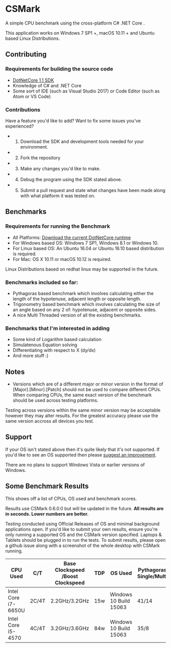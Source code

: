 # CSMark
A simple CPU benchmark using the cross-platform C# .NET Core .

This application works on Windows 7 SP1 +, macOS 10.11 + and Ubuntu based Linux Distributions.

## Contributing

### Requirements for building the source code
* [DotNetCore 1.1 SDK](https://www.microsoft.com/net/download/core#/sdk)
* Knowledge of C# and .NET Core
* Some sort of IDE (such as Visual Studio 2017) or Code Editor (such as Atom or VS Code)

### Contributions
Have a feature you'd like to add? Want to fix some issues you've experienced?
* 1. Download the SDK and development tools needed for your environment.
* 2. Fork the repository
* 3. Make any changes you'd like to make.
* 4. Debug the program using the SDK stated above. 
* 5. Submit a pull request and state what changes have been made along with what platform it was tested on.

## Benchmarks

### Requirements for running the Benchmark
* All Platforms: [Download the current DotNetCore runtime](https://www.microsoft.com/net/download/core#/runtime)
* For Windows based OS: Windows 7 SP1, Windows 8.1 or Windows 10.
* For Linux based OS: An Ubuntu 16.04 or Ubuntu 16.10 based distribution is required.
* For Mac: OS X 10.11 or macOS 10.12 is required.

Linux Distributions based on redhat linux may be supported in the future.

### Benchmarks included so far:
* Pythagoras based benchmark which involves calculating either the length of the hypotenuse, adjacent length or opposite length.
* Trigonometry based benchmark which involves calculating the size of an angle based on any 2 of: hypotenuse, adjacent or opposite sides.
* A nice Multi Threaded version of all the existing benchmarks.

### Benchmarks that I'm interested in adding
* Some kind of Logarithm based calculation
* Simulatenous Equation solving
* Differentiating with respect to X (dy/dx)
* And more stuff :)

## Notes
* Versions which are of a different major or minor version in the format of [Major].[Minor].[Patch] should not be used to compare different CPUs.
When comparing CPUs, the same exact version of the benchmark should be used across testing platforms.

Testing across versions within the same minor version may be acceptable however they may alter results. For the greatest accuracy please use the same version accross all devices you test.

## Support  
If your OS isn't stated above then it's quite likely that it's not supported.
If you'd like to see an OS supported then please [suggest an improvement](https://github.com/AluminiumTech/CSMark/issues/).

There are no plans to support Windows Vista or earlier versions of Windows.

## Some Benchmark Results
This shows off a list of CPUs, OS used and benchmark scores.

Results use CSMark 0.6.0.0 but will be updated in the future.
**All results are in seconds. Lower numbers are better.**

Testing conducted using Official Releases of OS and minimal background applications open.
If you'd like to submit your own results, ensure you're only running a supported OS and the CSMark version specified. Laptops & Tablets should be plugged in to run the tests. To submit results, please open a github issue along with a screenshot of the whole desktop with CSMark running.

| CPU Used            | C/T   | Base Clockspeed /Boost Clockspeed | TDP   |  OS Used                | Pythagoras Single/Multi | Trigonometry Single/Multi | Percentage Error Single/Multi |
|---------------------|-------|-----------------------------------|-------|-------------------------|-------------------------|-------------------|-----------|
| Intel Core i7-6650U | 2C/4T |  2.2GHz/3.2GHz |   15w |  Windows 10 Build 15063 | 41/14 | 61/18 | 27/9 |
| Intel Core i5-4570 | 4C/4T | 3.2GHz/3.6GHz  | 84w   |  Windows 10 Build 15063 | 35/8  | 54/10 | 24/5 |
